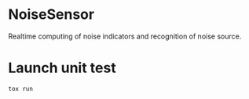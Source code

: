 # NoiseSensor

Realtime computing of noise indicators and recognition of noise source.

# Launch unit test

```shell
tox run
```

